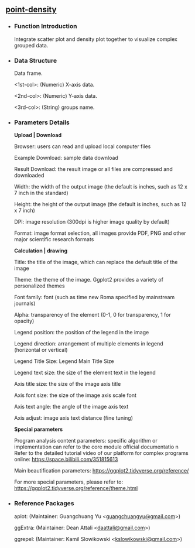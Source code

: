 ## [point-density](/advance/point-density)

- ### Function Introduction

    Integrate scatter plot and density plot together to visualize complex grouped data.
    
- ### Data Structure

    Data frame.
    
    \<1st-col\>: (Numeric) X-axis data.
    
    \<2nd-col\>: (Numeric) Y-axis data.
    
    \<3rd-col\>: (String) groups name.
    

- ### Parameters Details

    **Upload | Download**
    
    Browser: users can read and upload local computer files
    
    Example Download: sample data download
    
    Result Download: the result image or all files are compressed and downloaded
    
    Width: the width of the output image (the default is inches, such as 12 x 7 inch in the standard)
    
    Height: the height of the output image (the default is inches, such as 12 x 7 inch)
    
    DPI: image resolution (300dpi is higher image quality by default)
    
    Format: image format selection, all images provide PDF, PNG and other major scientific research formats
    
    
    **Calculation | drawing**
    
    Title: the title of the image, which can replace the default title of the image
    
    Theme: the theme of the image. Ggplot2 provides a variety of personalized themes
    
    Font family: font (such as time new Roma specified by mainstream journals)
    
    Alpha: transparency of the element (0-1, 0 for transparency, 1 for opacity)
    
    
    Legend position: the position of the legend in the image
    
    Legend direction: arrangement of multiple elements in legend (horizontal or vertical)
    
    Legend Title Size: Legend Main Title Size
    
    Legend text size: the size of the element text in the legend
    
    
    Axis title size: the size of the image axis title
    
    Axis font size: the size of the image axis scale font
    
    Axis text angle: the angle of the image axis text
    
    Axis adjust: image axis text distance (fine tuning)
    
    
    **Special parameters**
    
    Program analysis content parameters: specific algorithm or implementation can refer to the core module official documentatio
    n
    Refer to the detailed tutorial video of our platform for complex programs online: https://space.bilibili.com/351815613
    
    Main beautification parameters: https://ggplot2.tidyverse.org/reference/
    
    For more special parameters, please refer to: https://ggplot2.tidyverse.org/reference/theme.html
    


- ### Reference Packages

    aplot: (Maintainer: Guangchuang Yu \<guangchuangyu@gmail.com\>)
    
    ggExtra: (Maintainer: Dean Attali \<daattali@gmail.com\>)
    
    ggrepel: (Maintainer: Kamil Slowikowski \<kslowikowski@gmail.com\>)
    

